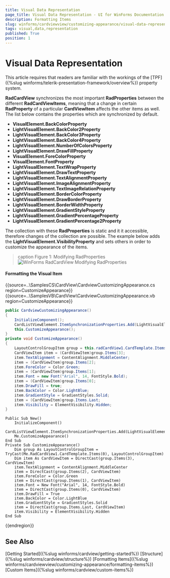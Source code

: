 ```yaml
---
title: Visual Data Representation
page_title: Visual Data Representation - UI for WinForms Documentation
description: Formatting Items
slug: winforms/cardviewview/customizing-appearance/visual-data-representation
tags: visual,data,representation
published: True
position: 1
---
```


# Visual Data Representation

This article requires that readers are familiar with the workings of the [TPF]({%slug winforms/telerik-presentation-framework/overview%}) property system.

__RadCardView__ synchronizes the most important __RadProperties__ between the different __RadCardViewItems__, meaning that a change in certain __RadProperty__ of a particular __CardViewItem__ affects the other items as well. The list below contains the properties which are synchronized by default.

* __VisualElement.BackColorProperty__
* __LightVisualElement.BackColor2Property__
* __LightVisualElement.BackColor3Property__
* __LightVisualElement.BackColor4Property__
* __LightVisualElement.NumberOfColorsProperty__
* __LightVisualElement.DrawFillProperty__
* __VisualElement.ForeColorProperty__
* __VisualElement.FontProperty__
* __LightVisualElement.TextWrapProperty__
* __LightVisualElement.DrawTextProperty__
* __LightVisualElement.TextAlignmentProperty__
* __LightVisualElement.ImageAlignmentProperty__
* __LightVisualElement.TextImageRelationProperty__
* __LightVisualElement.BorderColorProperty__
* __LightVisualElement.DrawBorderProperty__
* __LightVisualElement.BorderWidthProperty__
* __LightVisualElement.GradientStyleProperty__
* __LightVisualElement.GradientPercentageProperty__
* __LightVisualElement.GradientPercentage2Property__ 

The collection with these __RadProperties__ is static and it it accessible, therefore changes of the collection are possible. The example below adds the __LightVisualElement.VisibilityProperty__ and sets others in order to customize the appearance of the items.

>caption Figure 1: Modifying RadProperties
![WinForms RadCardView Modifying RadProperties](images/cardview-customizing-appearance-visual-data-representation001.png)

#### Formatting the Visual Item

{{source=..\SamplesCS\CardView\CardviewCustomizingAppearance.cs region=CustomizeAppearance}} 
{{source=..\SamplesVB\CardView\CardviewCustomizingAppearance.vb region=CustomizeAppearance}} 

````C#
public CardviewCustomizingAppearance()
{
    InitializeComponent();
    CardListViewElement.ItemSynchronizationProperties.Add(LightVisualElement.VisibilityProperty);
    this.CustomizeAppearance();
}
private void CustomizeAppearance()
{
    LayoutControlGroupItem group = this.radCardView1.CardTemplate.Items[0] as LayoutControlGroupItem;
    CardViewItem item = (CardViewItem)group.Items[3];
    item.TextAlignment = ContentAlignment.MiddleCenter;
    item = (CardViewItem)group.Items[2];
    item.ForeColor = Color.Green;
    item = (CardViewItem)group.Items[1];
    item.Font = new Font("Arial", 14, FontStyle.Bold);
    item = (CardViewItem)group.Items[0];
    item.DrawFill = true;
    item.BackColor = Color.LightBlue;
    item.GradientStyle = GradientStyles.Solid;
    item = (CardViewItem)group.Items.Last;
    item.Visibility = ElementVisibility.Hidden;
}

````
````VB.NET
Public Sub New()
    InitializeComponent()
    CardListViewElement.ItemSynchronizationProperties.Add(LightVisualElement.VisibilityProperty)
    Me.CustomizeAppearance()
End Sub
Private Sub CustomizeAppearance()
    Dim group As LayoutControlGroupItem = TryCast(Me.RadCardView1.CardTemplate.Items(0), LayoutControlGroupItem)
    Dim item As CardViewItem = DirectCast(group.Items(3), CardViewItem)
    item.TextAlignment = ContentAlignment.MiddleCenter
    item = DirectCast(group.Items(2), CardViewItem)
    item.ForeColor = Color.Green
    item = DirectCast(group.Items(1), CardViewItem)
    item.Font = New Font("Arial", 14, FontStyle.Bold)
    item = DirectCast(group.Items(0), CardViewItem)
    item.DrawFill = True
    item.BackColor = Color.LightBlue
    item.GradientStyle = GradientStyles.Solid
    item = DirectCast(group.Items.Last, CardViewItem)
    item.Visibility = ElementVisibility.Hidden
End Sub

````

{{endregion}} 

## See Also

[Getting Started]({%slug winforms/cardview/getting-started%})
[Structure]({%slug winforms/cardview/structure%})
[Formatting Items]({%slug winforms/cardviewview/customizing-appearance/formatting-items%})
[Custom Items]({%slug winforms/cardview/custom-items%})


